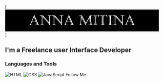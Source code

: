 [![Header](https://github.com/Nancymitt/Nancymitt/blob/main/assets/logoName.png)]

## I'm a Freelance user Interface Developer

### Languages and Tools
![HTML](https://img.shields.io/badge/-HTML-090909?style=for-the-badge&logo=HTML&logoColor=E45126)
![CSS](https://img.shields.io/badge/-CSS-090909?style=for-the-badge&logo=CSS&logoColor=0C73B8)
![JavaScript](https://img.shields.io/badge/-JavaScript-090909?style=for-the-badge&logo=JavaScript&logoColor=F7E01D)
Follow Me




<!-- ## Всем привет 👋 Меня зовут Анна!
### Я занимаюсь HTML-версткой.
_______________________________________
#### Посмотри некоторые мои работы:

##### ![favicon](https://github.com/Nancymitt/Module02-Shop/blob/master/src/images/favicons/favicon-32x32.png)[ Интернет-магазин здорового питания Healthy Food](https://nancymitt.github.io/Module02-Shop/dist/)

##### ![favicon](https://github.com/Nancymitt/Module01-Gym/blob/main/images/favicon/favicon-32x32.png)[ Онлайн тренировки Gym](https://nancymitt.github.io/Module01-Gym/index.html)

##### ![favicon](https://github.com/Nancymitt/Module01-Burger/blob/main/images/favicon/favicon-32x32.png)[ Сервис доставки бургеров Burgos](https://nancymitt.github.io/Module01-Burger/menu.html)

##### * [ Десктопная версия чата в стиле MacOS](https://nancymitt.github.io/Chatmacos/)




###### Связаться со мной: 
banett@yandex.com -->



<!--
**Nancymitt/Nancymitt** is a ✨ _special_ ✨ repository because its `README.md` (this file) appears on your GitHub profile.

Here are some ideas to get you started:

- 🔭 I’m currently working on ...
- 🌱 I’m currently learning ...
- 👯 I’m looking to collaborate on ...
- 🤔 I’m looking for help with ...
- 💬 Ask me about ...
- 📫 How to reach me: ...
- 😄 Pronouns: ...
- ⚡ Fun fact: ...
-->
